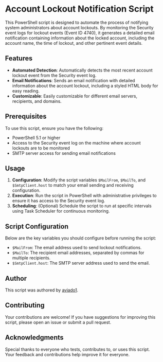 # Account Lockout Notification Script

This PowerShell script is designed to automate the process of notifying system administrators about account lockouts. By monitoring the Security event logs for lockout events (Event ID 4740), it generates a detailed email notification containing information about the locked account, including the account name, the time of lockout, and other pertinent event details.

## Features

- **Automated Detection**: Automatically detects the most recent account lockout event from the Security event log.
- **Email Notifications**: Sends an email notification with detailed information about the account lockout, including a styled HTML body for easy reading.
- **Customizable**: Easily customizable for different email servers, recipients, and domains.

## Prerequisites

To use this script, ensure you have the following:

- PowerShell 5.1 or higher
- Access to the Security event log on the machine where account lockouts are to be monitored
- SMTP server access for sending email notifications

## Usage

1. **Configuration**: Modify the script variables `$MailFrom`, `$MailTo`, and `$SmtpClient.host` to match your email sending and receiving configuration.
2. **Execution**: Run the script in PowerShell with administrative privileges to ensure it has access to the Security event log.
3. **Scheduling**: (Optional) Schedule the script to run at specific intervals using Task Scheduler for continuous monitoring.

## Script Configuration

Below are the key variables you should configure before running the script:

- `$MailFrom`: The email address used to send lockout notifications.
- `$MailTo`: The recipient email addresses, separated by commas for multiple recipients.
- `$SmtpClient.host`: The SMTP server address used to send the email.

## Author

This script was authored by [aviado1](https://github.com/aviado1).

## Contributing

Your contributions are welcome! If you have suggestions for improving this script, please open an issue or submit a pull request.

## Acknowledgments

Special thanks to everyone who tests, contributes to, or uses this script. Your feedback and contributions help improve it for everyone.
